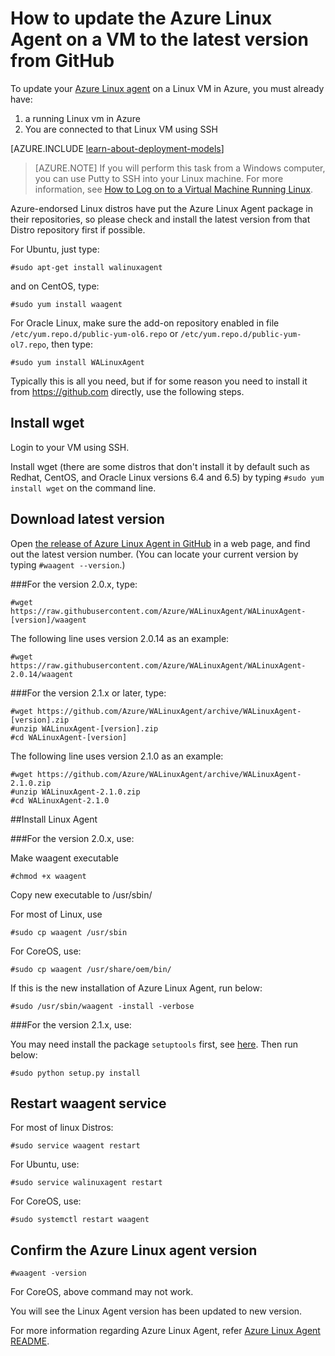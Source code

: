 <properties
    pageTitle="Update the Azure Linux Agent from GitHub | Microsoft Azure"
    description="Learn how to the update Azure Linux Agent for your Linux VM in Azure to the lateset version from Github"
    services="virtual-machines"
    documentationCenter=""
    authors="SuperScottz"
    manager="timlt"
    editor=""
    tags="azure-resource-manager,azure-service-management"/>

<tags
    ms.service="virtual-machines"
    ms.workload="infrastructure-services"
    ms.tgt_pltfrm="vm-linux"
    ms.devlang="na"
    ms.topic="article"
    ms.date="06/16/2015"
    ms.author="mingzhan"/>


# How to update the Azure Linux Agent on a VM to the latest version from GitHub

To update your [Azure Linux agent](https://github.com/Azure/WALinuxAgent) on a Linux VM in Azure, you must already have:

1. a running Linux vm in Azure
2. You are connected to that Linux VM using SSH

[AZURE.INCLUDE [learn-about-deployment-models](../../includes/learn-about-deployment-models-both-include.md)]


> [AZURE.NOTE] If you will perform this task from a Windows computer, you can use Putty to SSH into your Linux machine. For more information, see [How to Log on to a Virtual Machine Running Linux](virtual-machines-linux-how-to-log-on.md).

Azure-endorsed Linux distros have put the Azure Linux Agent package in their repositories, so please check and install the latest version from that Distro repository first if possible.  

For Ubuntu, just type:

    #sudo apt-get install walinuxagent

and on CentOS, type:

    #sudo yum install waagent

For Oracle Linux, make sure the add-on repository enabled in file `/etc/yum.repo.d/public-yum-ol6.repo` or `/etc/yum.repo.d/public-yum-ol7.repo`, then type:

    #sudo yum install WALinuxAgent

Typically this is all you need, but if for some reason you need to install it from https://github.com directly, use the following steps.


## Install wget

Login to your VM using SSH.

Install wget (there are some distros that don't install it by default such as Redhat, CentOS, and Oracle Linux versions 6.4 and 6.5) by typing `#sudo yum install wget` on the command line.


## Download latest version

Open [the release of Azure Linux Agent in GitHub](https://github.com/Azure/WALinuxAgent/releases) in a web page, and find out the latest version number. (You can locate your current version by typing `#waagent --version`.)

###For the version 2.0.x, type:

    #wget https://raw.githubusercontent.com/Azure/WALinuxAgent/WALinuxAgent-[version]/waagent  

   The following line uses version 2.0.14 as an example:

    #wget https://raw.githubusercontent.com/Azure/WALinuxAgent/WALinuxAgent-2.0.14/waagent  

###For the version 2.1.x or later, type:

    #wget https://github.com/Azure/WALinuxAgent/archive/WALinuxAgent-[version].zip
    #unzip WALinuxAgent-[version].zip
    #cd WALinuxAgent-[version]

   The following line uses version 2.1.0 as an example:

    #wget https://github.com/Azure/WALinuxAgent/archive/WALinuxAgent-2.1.0.zip
    #unzip WALinuxAgent-2.1.0.zip  
    #cd WALinuxAgent-2.1.0

##Install Linux Agent

###For the version 2.0.x, use:

 Make waagent executable

    #chmod +x waagent

 Copy new executable to /usr/sbin/

  For most of Linux, use

    #sudo cp waagent /usr/sbin

  For CoreOS, use:

    #sudo cp waagent /usr/share/oem/bin/

  If this is the new installation of Azure Linux Agent, run below:
 
    #sudo /usr/sbin/waagent -install -verbose

###For the version 2.1.x, use:

You may need install the package `setuptools` first, see [here](https://pypi.python.org/pypi/setuptools). Then run below:

    #sudo python setup.py install

## Restart waagent service

For most of linux Distros:

    #sudo service waagent restart

For Ubuntu, use:

    #sudo service walinuxagent restart

For CoreOS, use:

    #sudo systemctl restart waagent

## Confirm the Azure Linux agent version

    #waagent -version

For CoreOS, above command may not work.

You will see the Linux Agent version has been updated to new version.

For more information regarding Azure Linux Agent, refer [Azure Linux Agent README](https://github.com/Azure/WALinuxAgent).

